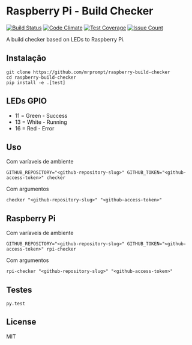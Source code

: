 # Raspberry Pi - Build Checker

[![Build Status](https://travis-ci.org/mrprompt/raspberry-build-checker.svg?branch=master)](https://travis-ci.org/mrprompt/raspberry-build-checker)
[![Code Climate](https://codeclimate.com/github/mrprompt/raspberry-build-checker/badges/gpa.svg)](https://codeclimate.com/github/mrprompt/raspberry-build-checker)
[![Test Coverage](https://codeclimate.com/github/mrprompt/raspberry-build-checker/badges/coverage.svg)](https://codeclimate.com/github/mrprompt/raspberry-build-checker/coverage)
[![Issue Count](https://codeclimate.com/github/mrprompt/raspberry-build-checker/badges/issue_count.svg)](https://codeclimate.com/github/mrprompt/raspberry-build-checker)

A build checker based on LEDs to Raspberry Pi.

## Instalação

```
git clone https://github.com/mrprompt/raspberry-build-checker
cd raspberry-build-checker
pip install -e .[test]
```

## LEDs GPIO 

* 11 = Green - Success
* 13 = White - Running
* 16 = Red - Error

## Uso

Com varíaveis de ambiente
```
GITHUB_REPOSITORY="<github-repository-slug>" GITHUB_TOKEN="<github-access-token>" checker 
```

Com argumentos

```
checker "<github-repository-slug>" "<github-access-token>" 
```

## Raspberry Pi

Com varíaveis de ambiente
```
GITHUB_REPOSITORY="<github-repository-slug>" GITHUB_TOKEN="<github-access-token>" rpi-checker 
```

Com argumentos

```
rpi-checker "<github-repository-slug>" "<github-access-token>" 
```

## Testes

```
py.test
```

## License

MIT

